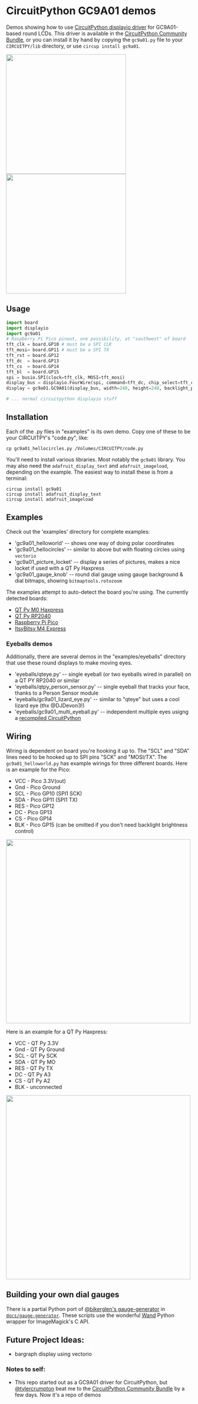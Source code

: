 # CircuitPython GC9A01 demos

Demos showing how to use [CircuitPython displayio driver](https://github.com/tylercrumpton/CircuitPython_GC9A01) for GC9A01-based round LCDs.  This driver is available in the [CircuitPython Community Bundle](https://github.com/adafruit/CircuitPython_Community_Bundle), or you can install it by hand by copying the `gc9a01.py` file to your `CIRCUITPY/lib` directory, or use `circup install gc9a01`.

<img width=325 src="./docs/gc9a01_demo1.jpg" />
<img width=325 src="./docs/gc9a01_demo2.jpg" />

## Usage

```py
import board
import displayio
import gc9a01
# Raspberry Pi Pico pinout, one possibility, at "southwest" of board
tft_clk = board.GP10 # must be a SPI CLK
tft_mosi= board.GP11 # must be a SPI TX
tft_rst = board.GP12
tft_dc  = board.GP13
tft_cs  = board.GP14
tft_bl  = board.GP15
spi = busio.SPI(clock=tft_clk, MOSI=tft_mosi)
display_bus = displayio.FourWire(spi, command=tft_dc, chip_select=tft_cs, reset=tft_rst)
display = gc9a01.GC9A01(display_bus, width=240, height=240, backlight_pin=tft_bl)

# ... normal circuitpython displayio stuff
```

## Installation

Each of the .py files in "examples" is its own demo. Copy one of these to be your CIRCUITPY's "code.py", like:
```
cp gc9a01_hellocircles.py /Volumes/CIRCUITPY/code.py
```

You'll need to install various libraries.  Most notably the `gc9a01` library. You may also
need the `adafruit_display_text` and `adafruit_imageload`, depending on the example.
The easiest way to install these is from a terminal:
```
circup install gc9a01
circup install adafruit_display_text
circup install adafruit_imageload
```


## Examples

Check out the 'examples' directory for complete examples:

- 'gc9a01_helloworld' -- shows one way of doing polar coordinates
- 'gc9a01_hellocircles' -- similar to above but with floating circles using `vectorio`
- 'gc9a01_picture_locket' -- display a series of pictures, makes a nice locket if used with a QT Py Haxpress
- 'gc9a01_gauge_knob' -- round dial gauge using gauge background & dial bitmaps, showing `bitmaptools.rotozoom`

The examples attempt to auto-detect the board you're using. The currently detected boards:

- [QT Py M0 Haxpress](https://circuitpython.org/board/qtpy_m0_haxpress/)
- [QT Py RP2040](https://circuitpython.org/board/adafruit_qtpy_rp2040/)
- [Raspberry Pi Pico](https://circuitpython.org/board/raspberry_pi_pico/)
- [ItsyBitsy M4 Express](https://circuitpython.org/board/itsybitsy_m4_express/)

### Eyeballs demos

Additionally, there are several demos in the "examples/eyeballs" directory that use these round displays to make moving eyes.

- 'eyeballs/qteye.py' -- single eyeball (or two eyeballs wired in parallel) on a QT PY RP2040 or similar
- 'eyeballs/qtpy_person_sensor.py' -- single eyeball that tracks your face, thanks to a Person Sensor module
- 'eyeballs/gc9a01_lizard_eye.py' -- similar to "qteye" but uses a cool lizard eye (thx @DJDevon3!)
- 'eyeballs/gc9a01_multi_eyeball.py' -- independent multiple eyes usigng a [recompiled CircuitPython](https://todbot.com/blog/2022/05/19/multiple-displays-in-circuitpython-compiling-custom-circuitpython/)


## Wiring

Wiring is dependent on board you're hooking it up to. The "SCL" and "SDA" lines need to be
hooked up to SPI pins "SCK" and "MOSI/TX". The `gc9a01_helloworld.py` has example wirings for three
different boards.  Here is an example for the Pico:

- VCC - Pico 3.3V(out)
- Gnd - Pico Ground
- SCL - Pico GP10 (SPI1 SCK)
- SDA - Pico GP11 (SPI1 TX)
- RES - Pico GP12
- DC  - Pico GP13
- CS  - Pico GP14
- BLK - Pico GP15 (can be omitted if you don't need backlight brightness control)

<img width=500 src="./docs/gc9a01_pico_wiring1.jpg" />


Here is an example for a QT Py Haxpress:

- VCC - QT Py 3.3V
- Gnd - QT Py Ground
- SCL - QT Py SCK
- SDA - QT Py MO
- RES - QT Py TX
- DC  - QT Py A3
- CS  - QT Py A2
- BLK - unconnected

<img width=500 src="./docs/gc9a01_qtpy_wiring1.jpg" />



## Building your own dial gauges

There is a partial Python port of [@bikerglen's gauge-generator](https://github.com/bikerglen/round-lcd-gauges/tree/main/gauge-generator) in [`docs/gauge-generator`](./docs/gauge-generator). These scripts use the wonderful [Wand](https://docs.wand-py.org/en/0.6.6/) Python wrapper for ImageMagick's C API.


## Future Project Ideas:
- bargraph display using vectorio



### Notes to self:

- This repo started out as a GC9A01 driver for CircuitPython, but [@tylercrumpton](https://github.com/tylercrumpton/CircuitPython_GC9A01) beat me to the [CircuitPython Community Bundle](https://github.com/adafruit/CircuitPython_Community_Bundle) by a few days. Now it's a repo of demos
